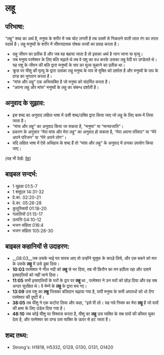# लहू #

## परिभाषा: ##

“लहू” शब्द का अर्थ है, मनुष्य के शरीर में जब चोट लगती है तब उसमें से निकलने वाली लाल रंग का तरल पदार्थ है। लहू मनुष्यों के शरीर में जीवनदायक पोषक तत्त्वों का प्रवाह करता है।

* लहू जीवन का प्रतीक है और जब वह बहाया जाता है तो इसका अर्थ है जान जाना या मृत्यु।
* जब मनुष्य परमेश्वर के लिए बलि चढ़ाते थे तब वे पशु का वध करके उसका लहू वेदी पर उण्डेलते थे। यह पशु के जीवन की बलि द्वारा मनुष्यों के पाप का मूल्य चुकाने का प्रतीक था।
* क्रूस पर यीशु की मृत्यु के द्वारा उसका लहू मनुष्य के पाप से मुक्ति को दर्शाता है और मनुष्यों के पाप के दण्ड का भुगतान करता है।
* “मांस और लहू” एक अभिव्यक्ति है जो मनुष्य को संदर्भित करता है।
* “अपना लहू और मांस” मनुष्यों के लहू का संबन्ध दर्शाती है।

## अनुवाद के सुझाव: ##

* इस शब्द का अनुवाद लक्षित भाषा में उसी शब्द/उक्ति द्वारा किया जाए जो लहू के लिए काम में लिया जाता है।
* “मांस और लहू” का अनुवाद किया जा सकता है, “मनुष्य” या “मानवजाति”।
* प्रकरण के अनुसार “मेरा मांस और मेरा लहू” का अनुवाद हो सकता है, “मेरा अपना परिवार” या “मेरे अपने परिजन” या “मेरे अपने लोग”।
* यदि लक्षित भाषा में ऐसे अभिप्राय के शब्द हैं तो “मांस और लहू” के अनुवाद में उनका उपयोग किया जाए।

(यह भी देखें: [देह](../flesh.md))

## बाइबल सन्दर्भ: ##

* 1 यूहन्ना 01:5-7
* 1 शमूएल 14:31-32
* प्रे.का. 02:20-21
* प्रे.का. 05:26-28
* कुलुस्सियों 01:18-20
* गलातियों 01:15-17
* उत्पत्ति 04:10-12
* भजन संहिता 016:4
* भजन संहिता 105:28-30

## बाइबल कहानियों से उदाहरण: ##

* __08:03__जब उसके भाई घर वापस आए तो उन्होंने यूसुफ के कपड़े लिये, और एक बकरे को मार के उसके __लहू__ में उसे डुबा दिया।
* __10:03__ परमेश्वर ने नील नदी को __लहू__ से भर दिया, तब भी फ़िरौन का मन हठीला रहा और उसने इस्राएलियों को नहीं जाने दिया।
* __11:05__ सभी इस्राएलियों के घरों के द्वार पर __लहू__ था , परमेश्वर ने उन घरों को छोड़ दिया और वह सब अन्दर सुरक्षित थे। वे मेम्ने के __लहू__ के द्वारा बच गए।
* __13:09__ उस पशु का __लहू__ जिसका बलिदान चढ़ाया गया है, पापी मनुष्य के सभी अपराधों को धो देंगा परमेश्वर की दृष्टी में।
* __38:05__ तब यीशु ने एक कटोरा लिया और कहा, "इसे पी लो। यह नये नियम का मेरा __लहू__ है जो पापों की क्षमा के लिए उंडेल दिया गया है।
* __48:10__ जब कोई यीशु पर विश्वास करता है, यीशु का __लहू__ उस व्यक्ति के सब पापों की कीमत चुका देता है, और परमेश्वर का दण्ड उस व्यक्ति के ऊपर से हट जाता है।

## शब्द तथ्य: ##

* Strong's: H1818, H5332, G129, G130, G131, G1420
